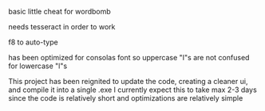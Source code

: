 basic little cheat for wordbomb 

needs tesseract in order to work

f8 to auto-type

has been optimized for consolas font so uppercase "I"s are not confused for lowercase "l"s

This project has been reignited to update the code, creating a cleaner ui, and compile it into a single .exe
I currently expect this to take max 2-3 days since the code is relatively short and optimizations are relatively simple
